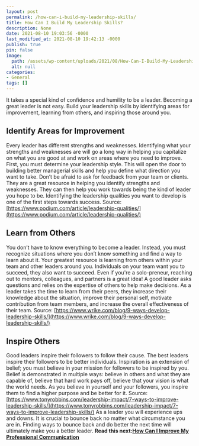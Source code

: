 ```yaml
---
layout: post
permalink: /how-can-i-build-my-leadership-skills/
title: How Can I Build My Leadership Skills?
description: None
date: 2021-08-10 19:03:56 -0000
last_modified_at: 2021-08-10 19:42:13 -0000
publish: true
pin: false
image:
  path: /assets/wp-content/uploads/2021/08/How-Can-I-Build-My-Leadership-Skills.jpg
  alt: null
categories:
- General
tags: []
---
```

It takes a special kind of confidence and humility to be a leader. Becoming a great leader is not easy. Build your leadership skills by identifying areas for improvement, learning from others, and inspiring those around you.

## **Identify Areas for Improvement**

Every leader has different strengths and weaknesses. Identifying what your strengths and weaknesses are will go a long way in helping you capitalize on what you are good at and work on areas where you need to improve. First, you must determine your leadership style. This will open the door to building better managerial skills and help you define what direction you want to take. Don’t be afraid to ask for feedback from your team or clients. They are a great resource in helping you identify strengths and weaknesses. They can then help you work towards being the kind of leader you hope to be. Identifying the leadership qualities you want to develop is one of the first steps towards success. Source: [https://www.podium.com/article/leadership-qualities/](https://www.podium.com/article/leadership-qualities/)

## **Learn from Others**

You don’t have to know everything to become a leader. Instead, you must recognize situations where you don’t know something and find a way to learn about it. Your greatest resource is learning from others within your team and other leaders around you. Individuals on your team want you to succeed, they also want to succeed. Even if you're a solo-preneur, reaching out to mentors, colleagues, and partners is a great idea! A good leader asks questions and relies on the expertise of others to help make decisions. As a leader takes the time to learn from their peers, they increase their knowledge about the situation, improve their personal self, motivate contribution from team members, and increase the overall effectiveness of their team. Source: [https://www.wrike.com/blog/9-ways-develop-leadership-skills/](https://www.wrike.com/blog/9-ways-develop-leadership-skills/)

## **Inspire Others**

Good leaders inspire their followers to follow their cause. The best leaders inspire their followers to be better individuals. Inspiration is an extension of belief; you must believe in your mission for followers to be inspired by you. Belief is demonstrated in multiple ways: believe in others and what they are capable of, believe that hard work pays off, believe that your vision is what the world needs. As you believe in yourself and your followers, you inspire them to find a higher purpose and be better for it. Source: [https://www.tonyrobbins.com/leadership-impact/7-ways-to-improve-leadership-skills/](https://www.tonyrobbins.com/leadership-impact/7-ways-to-improve-leadership-skills/) As a leader you will experience ups and downs. It is crucial to bounce back no matter what circumstance you are in. Finding ways to bounce back and do better the next time will ultimately make you a better leader. **Read this next:**[**How Can I Improve My Professional Communication**](https://katebagoy.com/how-can-i-improve-my-professional-communication/)
